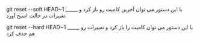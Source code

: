 git reset --soft HEAD~1          _____  با این دستور می توان آخرین کامیت رو باز کرد و تغییرات در حالت اسیج آورد

git reset --hard HEAD~1          _____  با این دستور می توان کامیت را باز کرد و تغییرات رو هم حذف کرد

